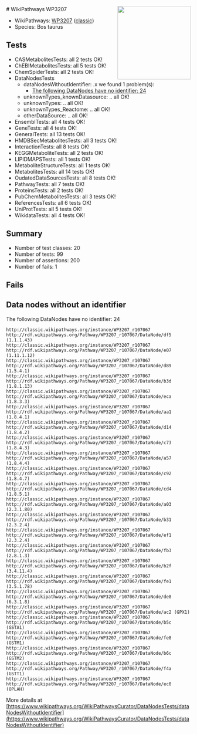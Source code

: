 <img style="float: right; width: 200px" src="https://upload.wikimedia.org/wikipedia/commons/thumb/8/83/Wplogo_with_text_500.png/640px-Wplogo_with_text_500.png" />
# WikiPathways WP3207

* WikiPathways: [WP3207](https://wikipathways.org/pathways/WP3207) ([classic](https://classic.wikipathways.org/instance/WP3207))
* Species: Bos taurus
## Tests
* CASMetabolitesTests: all 2 tests OK!
* ChEBIMetabolitesTests: all 5 tests OK!
* ChemSpiderTests: all 2 tests OK!
* DataNodesTests
    * dataNodesWithoutIdentifier: .x we found 1 problem(s):
        * [The following DataNodes have no identifier: 24](#8792c4b3)
    * unknownTypes_knownDatasource: .. all OK!
    * unknownTypes: .. all OK!
    * unknownTypes_Reactome: .. all OK!
    * otherDataSource: .. all OK!
* EnsemblTests: all 4 tests OK!
* GeneTests: all 4 tests OK!
* GeneralTests: all 13 tests OK!
* HMDBSecMetabolitesTests: all 3 tests OK!
* InteractionTests: all 8 tests OK!
* KEGGMetaboliteTests: all 2 tests OK!
* LIPIDMAPSTests: all 1 tests OK!
* MetaboliteStructureTests: all 1 tests OK!
* MetabolitesTests: all 14 tests OK!
* OudatedDataSourcesTests: all 8 tests OK!
* PathwayTests: all 7 tests OK!
* ProteinsTests: all 2 tests OK!
* PubChemMetabolitesTests: all 3 tests OK!
* ReferencesTests: all 6 tests OK!
* UniProtTests: all 5 tests OK!
* WikidataTests: all 4 tests OK!


## Summary

* Number of test classes: 20
* Number of tests: 99
* Number of assertions: 200
* Number of fails: 1

## Fails

<a name="8792c4b3" />

## Data nodes without an identifier

The following DataNodes have no identifier: 24
```
http://classic.wikipathways.org/instance/WP3207_r107067 http://rdf.wikipathways.org/Pathway/WP3207_r107067/DataNode/df5 (1.1.1.43)
http://classic.wikipathways.org/instance/WP3207_r107067 http://rdf.wikipathways.org/Pathway/WP3207_r107067/DataNode/e07 (1.11.1.12)
http://classic.wikipathways.org/instance/WP3207_r107067 http://rdf.wikipathways.org/Pathway/WP3207_r107067/DataNode/d89 (1.5.4.1)
http://classic.wikipathways.org/instance/WP3207_r107067 http://rdf.wikipathways.org/Pathway/WP3207_r107067/DataNode/b3d (1.8.1.13)
http://classic.wikipathways.org/instance/WP3207_r107067 http://rdf.wikipathways.org/Pathway/WP3207_r107067/DataNode/eca (1.8.3.3)
http://classic.wikipathways.org/instance/WP3207_r107067 http://rdf.wikipathways.org/Pathway/WP3207_r107067/DataNode/aa1 (1.8.4.1)
http://classic.wikipathways.org/instance/WP3207_r107067 http://rdf.wikipathways.org/Pathway/WP3207_r107067/DataNode/d14 (1.8.4.2)
http://classic.wikipathways.org/instance/WP3207_r107067 http://rdf.wikipathways.org/Pathway/WP3207_r107067/DataNode/c73 (1.8.4.3)
http://classic.wikipathways.org/instance/WP3207_r107067 http://rdf.wikipathways.org/Pathway/WP3207_r107067/DataNode/a57 (1.8.4.4)
http://classic.wikipathways.org/instance/WP3207_r107067 http://rdf.wikipathways.org/Pathway/WP3207_r107067/DataNode/c92 (1.8.4.7)
http://classic.wikipathways.org/instance/WP3207_r107067 http://rdf.wikipathways.org/Pathway/WP3207_r107067/DataNode/cd4 (1.8.5.1)
http://classic.wikipathways.org/instance/WP3207_r107067 http://rdf.wikipathways.org/Pathway/WP3207_r107067/DataNode/a03 (2.3.1.80)
http://classic.wikipathways.org/instance/WP3207_r107067 http://rdf.wikipathways.org/Pathway/WP3207_r107067/DataNode/b31 (2.3.2.4)
http://classic.wikipathways.org/instance/WP3207_r107067 http://rdf.wikipathways.org/Pathway/WP3207_r107067/DataNode/ef1 (2.3.2.4)
http://classic.wikipathways.org/instance/WP3207_r107067 http://rdf.wikipathways.org/Pathway/WP3207_r107067/DataNode/fb3 (2.8.1.3)
http://classic.wikipathways.org/instance/WP3207_r107067 http://rdf.wikipathways.org/Pathway/WP3207_r107067/DataNode/b2f (3.4.11.4)
http://classic.wikipathways.org/instance/WP3207_r107067 http://rdf.wikipathways.org/Pathway/WP3207_r107067/DataNode/fe1 (3.5.1.78)
http://classic.wikipathways.org/instance/WP3207_r107067 http://rdf.wikipathways.org/Pathway/WP3207_r107067/DataNode/de8 (6.3.1.8)
http://classic.wikipathways.org/instance/WP3207_r107067 http://rdf.wikipathways.org/Pathway/WP3207_r107067/DataNode/ac2 (GPX1)
http://classic.wikipathways.org/instance/WP3207_r107067 http://rdf.wikipathways.org/Pathway/WP3207_r107067/DataNode/b5c (GSTA1)
http://classic.wikipathways.org/instance/WP3207_r107067 http://rdf.wikipathways.org/Pathway/WP3207_r107067/DataNode/fe8 (GSTM1)
http://classic.wikipathways.org/instance/WP3207_r107067 http://rdf.wikipathways.org/Pathway/WP3207_r107067/DataNode/b6c (GSTM2)
http://classic.wikipathways.org/instance/WP3207_r107067 http://rdf.wikipathways.org/Pathway/WP3207_r107067/DataNode/f4a (GSTT1)
http://classic.wikipathways.org/instance/WP3207_r107067 http://rdf.wikipathways.org/Pathway/WP3207_r107067/DataNode/ec0 (OPLAH)
```

More details at [https://www.wikipathways.org/WikiPathwaysCurator/DataNodesTests/dataNodesWithoutIdentifier](https://www.wikipathways.org/WikiPathwaysCurator/DataNodesTests/dataNodesWithoutIdentifier)

